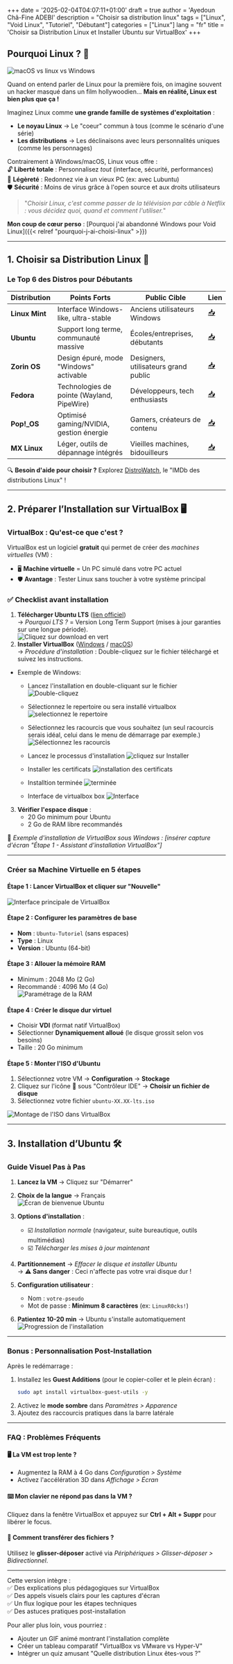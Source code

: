 +++
date = '2025-02-04T04:07:11+01:00'
draft = true
author = 'Ayedoun Châ-Fine ADEBI'
description = "Choisir sa distribution linux"
tags = ["Linux", "Void Linux", "Tutoriel", "Débutant"]
categories = ["Linux"]
lang = "fr"
title = 'Choisir sa Distribution Linux et Installer Ubuntu sur VirtualBox'
+++



## **Pourquoi Linux ?** 🐧  

![macOS vs linux vs Windows](/images/choisir-sa-distro-linux/pourquoi-linux.jpg)

Quand on entend parler de Linux pour la première fois, on imagine souvent un hacker masqué dans un film hollywoodien... **Mais en réalité, Linux est bien plus que ça !**  

Imaginez Linux comme **une grande famille de systèmes d'exploitation** :  
- **Le noyau Linux** → Le "coeur" commun à tous (comme le scénario d'une série)  
- **Les distributions** → Les déclinaisons avec leurs personnalités uniques (comme les personnages)  

Contrairement à Windows/macOS, Linux vous offre :  
🔓 **Liberté totale** : Personnalisez *tout* (interface, sécurité, performances)  
🚀 **Légèreté** : Redonnez vie à un vieux PC (ex: avec Lubuntu)  
🛡️ **Sécurité** : Moins de virus grâce à l'open source et aux droits utilisateurs  

> "*Choisir Linux, c'est comme passer de la télévision par câble à Netflix : vous décidez quoi, quand et comment l'utiliser.*"  

**Mon coup de cœur perso** : [Pourquoi j'ai abandonné Windows pour Void Linux]({{< relref "pourquoi-j-ai-choisi-linux" >}})  

---

## **1. Choisir sa Distribution Linux** 🎯  

### **Le Top 6 des Distros pour Débutants**  
| Distribution      | Points Forts                                   | Public Cible                    | Lien |
|-------------------|-----------------------------------------------|---------------------------------|------|
| **Linux Mint**    | Interface Windows-like, ultra-stable          | Anciens utilisateurs Windows    | [📥](https://linuxmint.com) |
| **Ubuntu**        | Support long terme, communauté massive        | Écoles/entreprises, débutants   | [📥](https://ubuntu.com) |
| **Zorin OS**      | Design épuré, mode "Windows" activable        | Designers, utilisateurs grand public | [📥](https://zorin.com/os/) |
| **Fedora**        | Technologies de pointe (Wayland, PipeWire)    | Développeurs, tech enthusiasts  | [📥](https://getfedora.org) |
| **Pop!_OS**       | Optimisé gaming/NVIDIA, gestion énergie       | Gamers, créateurs de contenu    | [📥](https://pop.system76.com) |
| **MX Linux**      | Léger, outils de dépannage intégrés           | Vieilles machines, bidouilleurs | [📥](https://mxlinux.org) |

🔍 **Besoin d'aide pour choisir ?** Explorez [DistroWatch](https://distrowatch.com), le "IMDb des distributions Linux" !


---

## **2. Préparer l’Installation sur VirtualBox** 🖥️  

### **VirtualBox : Qu'est-ce que c'est ?**  
VirtualBox est un logiciel **gratuit** qui permet de créer des *machines virtuelles* (VM) :  
- 🖥️ **Machine virtuelle** = Un PC simulé dans votre PC actuel  
- 🛡️ **Avantage** : Tester Linux sans toucher à votre système principal  

### ✅ **Checklist avant installation**  
1. **Télécharger Ubuntu LTS** ([lien officiel](https://ubuntu.com/download/desktop))  
   → *Pourquoi LTS ?* = Version Long Term Support (mises à jour garanties sur une longue période).  
![Cliquez sur download en vert](/images/choisir-sa-distro-linux/down-ubun.png)
2. **Installer VirtualBox** ([Windows](https://download.virtualbox.org/virtualbox/7.0.14/VirtualBox-7.0.14-161095-Win.exe) / [macOS](https://download.virtualbox.org/virtualbox/7.0.14/VirtualBox-7.0.14-161095-OSX.dmg))  
   → *Procédure d'installation* : Double-cliquez sur le fichier téléchargé et suivez les instructions.  
  - Exemple de Windows:
  
    - Lancez l'installation en double-cliquant sur le fichier 
      ![Double-cliquez](/images/choisir-sa-distro-linux/VirtualBox-Windows-Installation-01.png)
    - Sélectionnez le repertoire ou sera installé virtualbox  
      ![selectionnez le repertoire](/images/choisir-sa-distro-linux/VirtualBox-Windows-Installation-02.png)
    - Sélectionnez les racourcis que vous souhaitez (un seul racourcis serais idéal, celui dans le menu de démarrage par exemple.)
      ![Sélectionnez les racourcis](/images/choisir-sa-distro-linux/VirtualBox-Windows-Installation-03.png)
    - Lancez le processus d'installation
      ![cliquez sur Installer](/images/choisir-sa-distro-linux/VirtualBox-Windows-Installation-04.png)
    - Installer les certificats
      ![installation des certificats](/images/choisir-sa-distro-linux/VirtualBox-Windows-Installation-06.png)
    - Installtion terminée
      ![terminée](/images/choisir-sa-distro-linux/VirtualBox-Windows-Installation-07.png)

    - Interface de virtualbox box 
      ![Interface](/images/choisir-sa-distro-linux/VirtualBox-Windows-Installation-08.png)






3. **Vérifier l'espace disque** :  
   - 20 Go minimum pour Ubuntu  
   - 2 Go de RAM libre recommandés  

📸 *Exemple d'installation de VirtualBox sous Windows : [insérer capture d'écran "Étape 1 - Assistant d'installation VirtualBox"]*

---

### **Créer sa Machine Virtuelle en 5 étapes**  

#### **Étape 1 : Lancer VirtualBox et cliquer sur "Nouvelle"**  
![Interface principale de VirtualBox](lien-image-virtualbox-accueil)  

#### **Étape 2 : Configurer les paramètres de base**  
- **Nom** : `Ubuntu-Tutoriel` (sans espaces)  
- **Type** : Linux  
- **Version** : Ubuntu (64-bit)  

#### **Étape 3 : Allouer la mémoire RAM**  
- Minimum : 2048 Mo (2 Go)  
- Recommandé : 4096 Mo (4 Go)  
![Paramétrage de la RAM](lien-image-ram-virtualbox)  

#### **Étape 4 : Créer le disque dur virtuel**  
- Choisir **VDI** (format natif VirtualBox)  
- Sélectionner **Dynamiquement alloué** (le disque grossit selon vos besoins)  
- Taille : 20 Go minimum  

#### **Étape 5 : Monter l'ISO d'Ubuntu**  
1. Sélectionnez votre VM → **Configuration** → **Stockage**  
2. Cliquez sur l'icône 📀 sous "Contrôleur IDE" → **Choisir un fichier de disque**  
3. Sélectionnez votre fichier `ubuntu-XX.XX-lts.iso`  

![Montage de l'ISO dans VirtualBox](lien-image-montage-iso)  

---

## **3. Installation d’Ubuntu** 🛠️  

### **Guide Visuel Pas à Pas**  
1. **Lancez la VM** → Cliquez sur "Démarrer"  
2. **Choix de la langue** → Français  
![Écran de bienvenue Ubuntu](lien-image-langue)  

3. **Options d'installation** :  
   - ☑️ *Installation normale* (navigateur, suite bureautique, outils multimédias)  
   - ☑️ *Télécharger les mises à jour maintenant*  

4. **Partitionnement** → *Effacer le disque et installer Ubuntu*  
   → **⚠️ Sans danger** : Ceci n'affecte pas votre vrai disque dur !  

5. **Configuration utilisateur** :  
   - Nom : `votre-pseudo`  
   - Mot de passe : **Minimum 8 caractères** (ex: `LinuxR0cks!`)  

6. **Patientez 10-20 min** → Ubuntu s'installe automatiquement  
![Progression de l'installation](lien-image-progression-install)  

---

### **Bonus : Personnalisation Post-Installation**  
Après le redémarrage :  
1. Installez les **Guest Additions** (pour le copier-coller et le plein écran) :  
   ```bash
   sudo apt install virtualbox-guest-utils -y
   ```  
2. Activez le **mode sombre** dans *Paramètres > Apparence*  
3. Ajoutez des raccourcis pratiques dans la barre latérale  

---

### **FAQ : Problèmes Fréquents**  

#### **🖥️ La VM est trop lente ?**  
- Augmentez la RAM à 4 Go dans *Configuration > Système*  
- Activez l'accélération 3D dans *Affichage > Écran*  

#### **⌨️ Mon clavier ne répond pas dans la VM ?**  
Cliquez dans la fenêtre VirtualBox et appuyez sur **Ctrl + Alt + Suppr** pour libérer le focus.  

#### **📁 Comment transférer des fichiers ?**  
Utilisez le **glisser-déposer** activé via *Périphériques > Glisser-déposer > Bidirectionnel*.  

---

Cette version intègre :  
✅ Des explications plus pédagogiques sur VirtualBox  
✅ Des appels visuels clairs pour les captures d'écran  
✅ Un flux logique pour les étapes techniques  
✅ Des astuces pratiques post-installation  

Pour aller plus loin, vous pourriez :  
- Ajouter un GIF animé montrant l'installation complète  
- Créer un tableau comparatif "VirtualBox vs VMware vs Hyper-V"  
- Intégrer un quiz amusant "Quelle distribution Linux êtes-vous ?"
